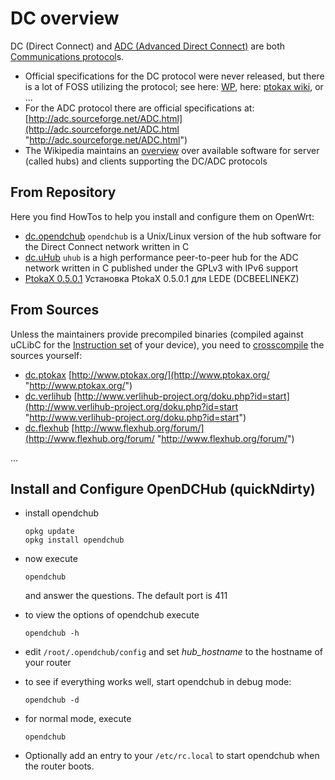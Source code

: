 # DC overview

DC (Direct Connect) and [ADC (Advanced Direct Connect)](https://en.wikipedia.org/wiki/Advanced%20Direct%20Connect "https://en.wikipedia.org/wiki/Advanced Direct Connect") are both [Communications protocol](https://en.wikipedia.org/wiki/Communications%20protocol "https://en.wikipedia.org/wiki/Communications protocol")s.

- Official specifications for the DC protocol were never released, but there is a lot of FOSS utilizing the protocol; see here: [WP](https://en.wikipedia.org/wiki/Direct_Connect_%28file_sharing%29#Protocol "https://en.wikipedia.org/wiki/Direct_Connect_(file_sharing)#Protocol"), here: [ptokax wiki](http://wiki.ptokax.ch/doku.php/misc/dcprotocol/intro "http://wiki.ptokax.ch/doku.php/misc/dcprotocol/intro"), or ...
- For the ADC protocol there are official specifications at: [http://adc.sourceforge.net/ADC.html](http://adc.sourceforge.net/ADC.html "http://adc.sourceforge.net/ADC.html")
- The Wikipedia maintains an [overview](https://en.wikipedia.org/wiki/Comparison_of_NMDC_Software "https://en.wikipedia.org/wiki/Comparison_of_NMDC_Software") over available software for server (called hubs) and clients supporting the DC/ADC protocols

## From Repository

Here you find HowTos to help you install and configure them on OpenWrt:

- [dc.opendchub](/doc/howto/dc.opendchub "doc:howto:dc.opendchub") `opendchub` is a Unix/Linux version of the hub software for the Direct Connect network written in C
- [dc.uHub](/doc/hotwo/dc.uhub "doc:hotwo:dc.uhub") `uhub` is a high performance peer-to-peer hub for the ADC network written in C published under the GPLv3 with IPv6 support
- [PtokaX 0.5.0.1](/ru/doc/howto/ptokax_0.5.0.1 "ru:doc:howto:ptokax_0.5.0.1") Установка PtokaX 0.5.0.1 для LEDE (DCBEELINEKZ)

## From Sources

Unless the maintainers provide precompiled binaries (compiled against uCLibC for the [Instruction set](https://en.wikipedia.org/wiki/Instruction%20set "https://en.wikipedia.org/wiki/Instruction set") of your device), you need to [crosscompile](/docs/guide-developer/toolchain/crosscompile "docs:guide-developer:toolchain:crosscompile") the sources yourself:

- [dc.ptokax](/doc/hotwo/dc.ptokax "doc:hotwo:dc.ptokax") [http://www.ptokax.org/](http://www.ptokax.org/ "http://www.ptokax.org/")
- [dc.verlihub](/doc/hotwo/dc.verlihub "doc:hotwo:dc.verlihub") [http://www.verlihub-project.org/doku.php?id=start](http://www.verlihub-project.org/doku.php?id=start "http://www.verlihub-project.org/doku.php?id=start")
- [dc.flexhub](/doc/howto/dc.flexhub "doc:howto:dc.flexhub") [http://www.flexhub.org/forum/](http://www.flexhub.org/forum/ "http://www.flexhub.org/forum/")

...

## Install and Configure OpenDCHub (quickNdirty)

- install opendchub
  
  ```
  opkg update
  opkg install opendchub
  ```
- now execute
  
  ```
  opendchub
  ```
  
  and answer the questions. The default port is 411
- to view the options of opendchub execute
  
  ```
  opendchub -h
  ```
- edit `/root/.opendchub/config` and set *hub\_hostname* to the hostname of your router
- to see if everything works well, start opendchub in debug mode:
  
  ```
  opendchub -d
  ```
- for normal mode, execute
  
  ```
  opendchub
  ```
- Optionally add an entry to your `/etc/rc.local` to start opendchub when the router boots.
